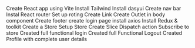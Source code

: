 Create React app using Vite
Install Tailwind
Install dasyui
Create nav bar
Instal React router
Set up roting
Create Link
Create Outlet in body component
Create footer
create login page
install axios
Install Redux & toolkit
Create a Store
Setup Store
Create Slice
Dispatch action
Subscribe to store
Created full functional login
Created full Functional Logout
Created Profile with complete user details


